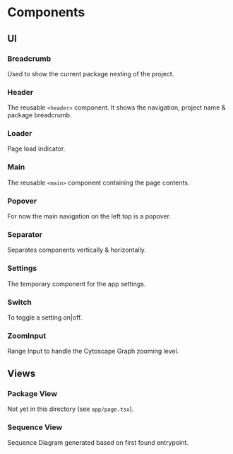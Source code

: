 # Components

## UI

### Breadcrumb

Used to show the current package nesting of the project.

### Header

The reusable `<header>` component. It shows the navigation, project name & package breadcrumb.

### Loader

Page load indicator.

### Main

The reusable `<main>` component containing the page contents.

### Popover

For now the main navigation on the left top is a popover.

### Separator

Separates components vertically & horizontally.

### Settings

The temporary component for the app settings.

### Switch

To toggle a setting on|off.

### ZoomInput

Range Input to handle the Cytoscape Graph zooming level.

## Views

### Package View

Not yet in this directory (see `app/page.tsx`).

### Sequence View

Sequence Diagram generated based on first found entrypoint.
